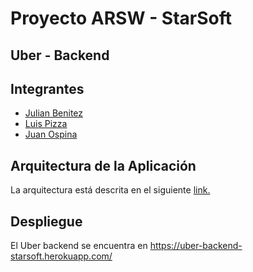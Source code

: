 # Proyecto ARSW - StarSoft
## Uber - Backend

## Integrantes
* [Julian Benitez](https://github.com/julianbenitez99)
* [Luis Pizza](https://github.com/luis572)
* [Juan Ospina](https://github.com/QSARJP)



## Arquitectura de la Aplicación
La arquitectura está descrita en el siguiente [link.](https://arsw-starsoft.github.io/#arquitectura-backend---uber)

## Despliegue
El Uber backend se encuentra en https://uber-backend-starsoft.herokuapp.com/
